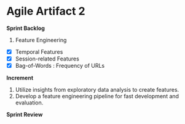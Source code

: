 # Agile Artifact 2

**Sprint Backlog**

1. Feature Engineering

- [x] Temporal Features
- [x] Session-related Features
- [x] Bag-of-Words : Frequency of URLs

**Increment**

1. Utilize insights from exploratory data analysis to create features.
2. Develop a feature engineering pipeline for fast development and evaluation.

**Sprint Review**
